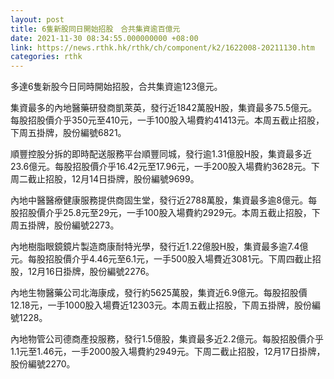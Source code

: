 ```yaml
---
layout: post
title: 6隻新股同日開始招股　合共集資逾百億元
date: 2021-11-30 08:34:55.000000000 +08:00
link: https://news.rthk.hk/rthk/ch/component/k2/1622008-20211130.htm
categories: rthk
---
```


多達6隻新股今日同時開始招股，合共集資逾123億元。

集資最多的內地醫藥研發商凱萊英，發行近1842萬股H股，集資最多75.5億元。每股招股價介乎350元至410元，一手100股入場費約41413元。本周五截止招股，下周五掛牌，股份編號6821。

順豐控股分拆的即時配送服務平台順豐同城，發行逾1.31億股H股，集資最多近23.6億元。每股招股價介乎16.42元至17.96元，一手200股入場費約3628元。下周二截止招股，12月14日掛牌，股份編號9699。

內地中醫醫療健康服務提供商固生堂，發行近2788萬股，集資最多逾8億元。每股招股價介乎25.8元至29元，一手100股入場費約2929元。本周五截止招股，下周五掛牌，股份編號2273。

內地樹脂眼鏡鏡片製造商康耐特光學，發行近1.22億股H股，集資最多逾7.4億元。每股招股價介乎4.46元至6.1元，一手500股入場費近3081元。下周四截止招股，12月16日掛牌，股份編號2276。

內地生物醫藥公司北海康成，發行約5625萬股，集資近6.9億元。每股招股價12.18元，一手1000股入場費近12303元。本周五截止招股，下周五掛牌，股份編號1228。

內地物管公司德商產投服務，發行1.5億股，集資最多近2.2億元。每股招股價介乎1.1元至1.46元，一手2000股入場費約2949元。下周二截止招股，12月17日掛牌，股份編號2270。
